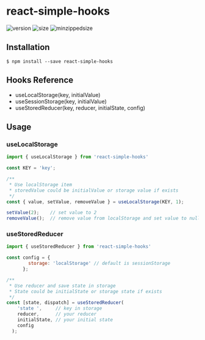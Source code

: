 # react-simple-hooks
![version](https://img.shields.io/npm/v/react-simple-hooks.svg?style=flat-square)
![size](https://img.shields.io/bundlephobia/min/react-simple-hooks.svg?style=flat-square)
![minzippedsize](https://img.shields.io/bundlephobia/minzip/react-simple-hooks.svg?style=flat-square)

## Installation
`$ npm install --save react-simple-hooks`

## Hooks Reference
- useLocalStorage(key, initialValue)
- useSessionStorage(key, initialValue)
- useStoredReducer(key, reducer, initialState, config)

## Usage
### useLocalStorage
```javascript
import { useLocalStorage } from 'react-simple-hooks'

const KEY = 'key';

/**
 * Use localStorage item
 * storedValue could be initialValue or storage value if exists
 */
const { value, setValue, removeValue } = useLocalStorage(KEY, 1);

setValue(2);    // set value to 2
removeValue();  // remove value from localStorage and set value to null
```

### useStoredReducer
```javascript
import { useStoredReducer } from 'react-simple-hooks'

const config = {
        storage: 'localStorage' // default is sessionStorage
      };

/**
 * Use reducer and save state in storage
 * State could be initialState or storage state if exists
 */
const [state, dispatch] = useStoredReducer(
    'state ',     // key in storage
    reducer,      // your reducer
    initialState, // your initial state
    config
  );
```
